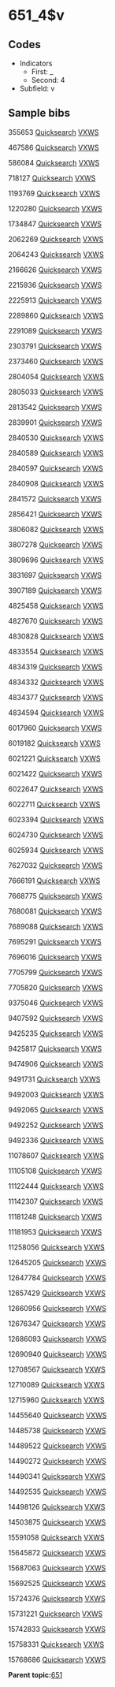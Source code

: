 # 651\_4$v

## Codes

-   Indicators
    -   First: \_
    -   Second: 4
-   Subfield: v

## Sample bibs

355653 [Quicksearch](https://search.library.yale.edu/catalog/355653) [VXWS](http://prodorbis.library.yale.edu:7014/vxws/GetHoldingsService?bibId=355653)

467586 [Quicksearch](https://search.library.yale.edu/catalog/467586) [VXWS](http://prodorbis.library.yale.edu:7014/vxws/GetHoldingsService?bibId=467586)

586084 [Quicksearch](https://search.library.yale.edu/catalog/586084) [VXWS](http://prodorbis.library.yale.edu:7014/vxws/GetHoldingsService?bibId=586084)

718127 [Quicksearch](https://search.library.yale.edu/catalog/718127) [VXWS](http://prodorbis.library.yale.edu:7014/vxws/GetHoldingsService?bibId=718127)

1193769 [Quicksearch](https://search.library.yale.edu/catalog/1193769) [VXWS](http://prodorbis.library.yale.edu:7014/vxws/GetHoldingsService?bibId=1193769)

1220280 [Quicksearch](https://search.library.yale.edu/catalog/1220280) [VXWS](http://prodorbis.library.yale.edu:7014/vxws/GetHoldingsService?bibId=1220280)

1734847 [Quicksearch](https://search.library.yale.edu/catalog/1734847) [VXWS](http://prodorbis.library.yale.edu:7014/vxws/GetHoldingsService?bibId=1734847)

2062269 [Quicksearch](https://search.library.yale.edu/catalog/2062269) [VXWS](http://prodorbis.library.yale.edu:7014/vxws/GetHoldingsService?bibId=2062269)

2064243 [Quicksearch](https://search.library.yale.edu/catalog/2064243) [VXWS](http://prodorbis.library.yale.edu:7014/vxws/GetHoldingsService?bibId=2064243)

2166626 [Quicksearch](https://search.library.yale.edu/catalog/2166626) [VXWS](http://prodorbis.library.yale.edu:7014/vxws/GetHoldingsService?bibId=2166626)

2215936 [Quicksearch](https://search.library.yale.edu/catalog/2215936) [VXWS](http://prodorbis.library.yale.edu:7014/vxws/GetHoldingsService?bibId=2215936)

2225913 [Quicksearch](https://search.library.yale.edu/catalog/2225913) [VXWS](http://prodorbis.library.yale.edu:7014/vxws/GetHoldingsService?bibId=2225913)

2289860 [Quicksearch](https://search.library.yale.edu/catalog/2289860) [VXWS](http://prodorbis.library.yale.edu:7014/vxws/GetHoldingsService?bibId=2289860)

2291089 [Quicksearch](https://search.library.yale.edu/catalog/2291089) [VXWS](http://prodorbis.library.yale.edu:7014/vxws/GetHoldingsService?bibId=2291089)

2303791 [Quicksearch](https://search.library.yale.edu/catalog/2303791) [VXWS](http://prodorbis.library.yale.edu:7014/vxws/GetHoldingsService?bibId=2303791)

2373460 [Quicksearch](https://search.library.yale.edu/catalog/2373460) [VXWS](http://prodorbis.library.yale.edu:7014/vxws/GetHoldingsService?bibId=2373460)

2804054 [Quicksearch](https://search.library.yale.edu/catalog/2804054) [VXWS](http://prodorbis.library.yale.edu:7014/vxws/GetHoldingsService?bibId=2804054)

2805033 [Quicksearch](https://search.library.yale.edu/catalog/2805033) [VXWS](http://prodorbis.library.yale.edu:7014/vxws/GetHoldingsService?bibId=2805033)

2813542 [Quicksearch](https://search.library.yale.edu/catalog/2813542) [VXWS](http://prodorbis.library.yale.edu:7014/vxws/GetHoldingsService?bibId=2813542)

2839901 [Quicksearch](https://search.library.yale.edu/catalog/2839901) [VXWS](http://prodorbis.library.yale.edu:7014/vxws/GetHoldingsService?bibId=2839901)

2840530 [Quicksearch](https://search.library.yale.edu/catalog/2840530) [VXWS](http://prodorbis.library.yale.edu:7014/vxws/GetHoldingsService?bibId=2840530)

2840589 [Quicksearch](https://search.library.yale.edu/catalog/2840589) [VXWS](http://prodorbis.library.yale.edu:7014/vxws/GetHoldingsService?bibId=2840589)

2840597 [Quicksearch](https://search.library.yale.edu/catalog/2840597) [VXWS](http://prodorbis.library.yale.edu:7014/vxws/GetHoldingsService?bibId=2840597)

2840908 [Quicksearch](https://search.library.yale.edu/catalog/2840908) [VXWS](http://prodorbis.library.yale.edu:7014/vxws/GetHoldingsService?bibId=2840908)

2841572 [Quicksearch](https://search.library.yale.edu/catalog/2841572) [VXWS](http://prodorbis.library.yale.edu:7014/vxws/GetHoldingsService?bibId=2841572)

2856421 [Quicksearch](https://search.library.yale.edu/catalog/2856421) [VXWS](http://prodorbis.library.yale.edu:7014/vxws/GetHoldingsService?bibId=2856421)

3806082 [Quicksearch](https://search.library.yale.edu/catalog/3806082) [VXWS](http://prodorbis.library.yale.edu:7014/vxws/GetHoldingsService?bibId=3806082)

3807278 [Quicksearch](https://search.library.yale.edu/catalog/3807278) [VXWS](http://prodorbis.library.yale.edu:7014/vxws/GetHoldingsService?bibId=3807278)

3809696 [Quicksearch](https://search.library.yale.edu/catalog/3809696) [VXWS](http://prodorbis.library.yale.edu:7014/vxws/GetHoldingsService?bibId=3809696)

3831697 [Quicksearch](https://search.library.yale.edu/catalog/3831697) [VXWS](http://prodorbis.library.yale.edu:7014/vxws/GetHoldingsService?bibId=3831697)

3907189 [Quicksearch](https://search.library.yale.edu/catalog/3907189) [VXWS](http://prodorbis.library.yale.edu:7014/vxws/GetHoldingsService?bibId=3907189)

4825458 [Quicksearch](https://search.library.yale.edu/catalog/4825458) [VXWS](http://prodorbis.library.yale.edu:7014/vxws/GetHoldingsService?bibId=4825458)

4827670 [Quicksearch](https://search.library.yale.edu/catalog/4827670) [VXWS](http://prodorbis.library.yale.edu:7014/vxws/GetHoldingsService?bibId=4827670)

4830828 [Quicksearch](https://search.library.yale.edu/catalog/4830828) [VXWS](http://prodorbis.library.yale.edu:7014/vxws/GetHoldingsService?bibId=4830828)

4833554 [Quicksearch](https://search.library.yale.edu/catalog/4833554) [VXWS](http://prodorbis.library.yale.edu:7014/vxws/GetHoldingsService?bibId=4833554)

4834319 [Quicksearch](https://search.library.yale.edu/catalog/4834319) [VXWS](http://prodorbis.library.yale.edu:7014/vxws/GetHoldingsService?bibId=4834319)

4834332 [Quicksearch](https://search.library.yale.edu/catalog/4834332) [VXWS](http://prodorbis.library.yale.edu:7014/vxws/GetHoldingsService?bibId=4834332)

4834377 [Quicksearch](https://search.library.yale.edu/catalog/4834377) [VXWS](http://prodorbis.library.yale.edu:7014/vxws/GetHoldingsService?bibId=4834377)

4834594 [Quicksearch](https://search.library.yale.edu/catalog/4834594) [VXWS](http://prodorbis.library.yale.edu:7014/vxws/GetHoldingsService?bibId=4834594)

6017960 [Quicksearch](https://search.library.yale.edu/catalog/6017960) [VXWS](http://prodorbis.library.yale.edu:7014/vxws/GetHoldingsService?bibId=6017960)

6019182 [Quicksearch](https://search.library.yale.edu/catalog/6019182) [VXWS](http://prodorbis.library.yale.edu:7014/vxws/GetHoldingsService?bibId=6019182)

6021221 [Quicksearch](https://search.library.yale.edu/catalog/6021221) [VXWS](http://prodorbis.library.yale.edu:7014/vxws/GetHoldingsService?bibId=6021221)

6021422 [Quicksearch](https://search.library.yale.edu/catalog/6021422) [VXWS](http://prodorbis.library.yale.edu:7014/vxws/GetHoldingsService?bibId=6021422)

6022647 [Quicksearch](https://search.library.yale.edu/catalog/6022647) [VXWS](http://prodorbis.library.yale.edu:7014/vxws/GetHoldingsService?bibId=6022647)

6022711 [Quicksearch](https://search.library.yale.edu/catalog/6022711) [VXWS](http://prodorbis.library.yale.edu:7014/vxws/GetHoldingsService?bibId=6022711)

6023394 [Quicksearch](https://search.library.yale.edu/catalog/6023394) [VXWS](http://prodorbis.library.yale.edu:7014/vxws/GetHoldingsService?bibId=6023394)

6024730 [Quicksearch](https://search.library.yale.edu/catalog/6024730) [VXWS](http://prodorbis.library.yale.edu:7014/vxws/GetHoldingsService?bibId=6024730)

6025934 [Quicksearch](https://search.library.yale.edu/catalog/6025934) [VXWS](http://prodorbis.library.yale.edu:7014/vxws/GetHoldingsService?bibId=6025934)

7627032 [Quicksearch](https://search.library.yale.edu/catalog/7627032) [VXWS](http://prodorbis.library.yale.edu:7014/vxws/GetHoldingsService?bibId=7627032)

7666191 [Quicksearch](https://search.library.yale.edu/catalog/7666191) [VXWS](http://prodorbis.library.yale.edu:7014/vxws/GetHoldingsService?bibId=7666191)

7668775 [Quicksearch](https://search.library.yale.edu/catalog/7668775) [VXWS](http://prodorbis.library.yale.edu:7014/vxws/GetHoldingsService?bibId=7668775)

7680081 [Quicksearch](https://search.library.yale.edu/catalog/7680081) [VXWS](http://prodorbis.library.yale.edu:7014/vxws/GetHoldingsService?bibId=7680081)

7689088 [Quicksearch](https://search.library.yale.edu/catalog/7689088) [VXWS](http://prodorbis.library.yale.edu:7014/vxws/GetHoldingsService?bibId=7689088)

7695291 [Quicksearch](https://search.library.yale.edu/catalog/7695291) [VXWS](http://prodorbis.library.yale.edu:7014/vxws/GetHoldingsService?bibId=7695291)

7696016 [Quicksearch](https://search.library.yale.edu/catalog/7696016) [VXWS](http://prodorbis.library.yale.edu:7014/vxws/GetHoldingsService?bibId=7696016)

7705799 [Quicksearch](https://search.library.yale.edu/catalog/7705799) [VXWS](http://prodorbis.library.yale.edu:7014/vxws/GetHoldingsService?bibId=7705799)

7705820 [Quicksearch](https://search.library.yale.edu/catalog/7705820) [VXWS](http://prodorbis.library.yale.edu:7014/vxws/GetHoldingsService?bibId=7705820)

9375046 [Quicksearch](https://search.library.yale.edu/catalog/9375046) [VXWS](http://prodorbis.library.yale.edu:7014/vxws/GetHoldingsService?bibId=9375046)

9407592 [Quicksearch](https://search.library.yale.edu/catalog/9407592) [VXWS](http://prodorbis.library.yale.edu:7014/vxws/GetHoldingsService?bibId=9407592)

9425235 [Quicksearch](https://search.library.yale.edu/catalog/9425235) [VXWS](http://prodorbis.library.yale.edu:7014/vxws/GetHoldingsService?bibId=9425235)

9425817 [Quicksearch](https://search.library.yale.edu/catalog/9425817) [VXWS](http://prodorbis.library.yale.edu:7014/vxws/GetHoldingsService?bibId=9425817)

9474906 [Quicksearch](https://search.library.yale.edu/catalog/9474906) [VXWS](http://prodorbis.library.yale.edu:7014/vxws/GetHoldingsService?bibId=9474906)

9491731 [Quicksearch](https://search.library.yale.edu/catalog/9491731) [VXWS](http://prodorbis.library.yale.edu:7014/vxws/GetHoldingsService?bibId=9491731)

9492003 [Quicksearch](https://search.library.yale.edu/catalog/9492003) [VXWS](http://prodorbis.library.yale.edu:7014/vxws/GetHoldingsService?bibId=9492003)

9492065 [Quicksearch](https://search.library.yale.edu/catalog/9492065) [VXWS](http://prodorbis.library.yale.edu:7014/vxws/GetHoldingsService?bibId=9492065)

9492252 [Quicksearch](https://search.library.yale.edu/catalog/9492252) [VXWS](http://prodorbis.library.yale.edu:7014/vxws/GetHoldingsService?bibId=9492252)

9492336 [Quicksearch](https://search.library.yale.edu/catalog/9492336) [VXWS](http://prodorbis.library.yale.edu:7014/vxws/GetHoldingsService?bibId=9492336)

11078607 [Quicksearch](https://search.library.yale.edu/catalog/11078607) [VXWS](http://prodorbis.library.yale.edu:7014/vxws/GetHoldingsService?bibId=11078607)

11105108 [Quicksearch](https://search.library.yale.edu/catalog/11105108) [VXWS](http://prodorbis.library.yale.edu:7014/vxws/GetHoldingsService?bibId=11105108)

11122444 [Quicksearch](https://search.library.yale.edu/catalog/11122444) [VXWS](http://prodorbis.library.yale.edu:7014/vxws/GetHoldingsService?bibId=11122444)

11142307 [Quicksearch](https://search.library.yale.edu/catalog/11142307) [VXWS](http://prodorbis.library.yale.edu:7014/vxws/GetHoldingsService?bibId=11142307)

11181248 [Quicksearch](https://search.library.yale.edu/catalog/11181248) [VXWS](http://prodorbis.library.yale.edu:7014/vxws/GetHoldingsService?bibId=11181248)

11181953 [Quicksearch](https://search.library.yale.edu/catalog/11181953) [VXWS](http://prodorbis.library.yale.edu:7014/vxws/GetHoldingsService?bibId=11181953)

11258056 [Quicksearch](https://search.library.yale.edu/catalog/11258056) [VXWS](http://prodorbis.library.yale.edu:7014/vxws/GetHoldingsService?bibId=11258056)

12645205 [Quicksearch](https://search.library.yale.edu/catalog/12645205) [VXWS](http://prodorbis.library.yale.edu:7014/vxws/GetHoldingsService?bibId=12645205)

12647784 [Quicksearch](https://search.library.yale.edu/catalog/12647784) [VXWS](http://prodorbis.library.yale.edu:7014/vxws/GetHoldingsService?bibId=12647784)

12657429 [Quicksearch](https://search.library.yale.edu/catalog/12657429) [VXWS](http://prodorbis.library.yale.edu:7014/vxws/GetHoldingsService?bibId=12657429)

12660956 [Quicksearch](https://search.library.yale.edu/catalog/12660956) [VXWS](http://prodorbis.library.yale.edu:7014/vxws/GetHoldingsService?bibId=12660956)

12676347 [Quicksearch](https://search.library.yale.edu/catalog/12676347) [VXWS](http://prodorbis.library.yale.edu:7014/vxws/GetHoldingsService?bibId=12676347)

12686093 [Quicksearch](https://search.library.yale.edu/catalog/12686093) [VXWS](http://prodorbis.library.yale.edu:7014/vxws/GetHoldingsService?bibId=12686093)

12690940 [Quicksearch](https://search.library.yale.edu/catalog/12690940) [VXWS](http://prodorbis.library.yale.edu:7014/vxws/GetHoldingsService?bibId=12690940)

12708567 [Quicksearch](https://search.library.yale.edu/catalog/12708567) [VXWS](http://prodorbis.library.yale.edu:7014/vxws/GetHoldingsService?bibId=12708567)

12710089 [Quicksearch](https://search.library.yale.edu/catalog/12710089) [VXWS](http://prodorbis.library.yale.edu:7014/vxws/GetHoldingsService?bibId=12710089)

12715960 [Quicksearch](https://search.library.yale.edu/catalog/12715960) [VXWS](http://prodorbis.library.yale.edu:7014/vxws/GetHoldingsService?bibId=12715960)

14455640 [Quicksearch](https://search.library.yale.edu/catalog/14455640) [VXWS](http://prodorbis.library.yale.edu:7014/vxws/GetHoldingsService?bibId=14455640)

14485738 [Quicksearch](https://search.library.yale.edu/catalog/14485738) [VXWS](http://prodorbis.library.yale.edu:7014/vxws/GetHoldingsService?bibId=14485738)

14489522 [Quicksearch](https://search.library.yale.edu/catalog/14489522) [VXWS](http://prodorbis.library.yale.edu:7014/vxws/GetHoldingsService?bibId=14489522)

14490272 [Quicksearch](https://search.library.yale.edu/catalog/14490272) [VXWS](http://prodorbis.library.yale.edu:7014/vxws/GetHoldingsService?bibId=14490272)

14490341 [Quicksearch](https://search.library.yale.edu/catalog/14490341) [VXWS](http://prodorbis.library.yale.edu:7014/vxws/GetHoldingsService?bibId=14490341)

14492535 [Quicksearch](https://search.library.yale.edu/catalog/14492535) [VXWS](http://prodorbis.library.yale.edu:7014/vxws/GetHoldingsService?bibId=14492535)

14498126 [Quicksearch](https://search.library.yale.edu/catalog/14498126) [VXWS](http://prodorbis.library.yale.edu:7014/vxws/GetHoldingsService?bibId=14498126)

14503875 [Quicksearch](https://search.library.yale.edu/catalog/14503875) [VXWS](http://prodorbis.library.yale.edu:7014/vxws/GetHoldingsService?bibId=14503875)

15591058 [Quicksearch](https://search.library.yale.edu/catalog/15591058) [VXWS](http://prodorbis.library.yale.edu:7014/vxws/GetHoldingsService?bibId=15591058)

15645872 [Quicksearch](https://search.library.yale.edu/catalog/15645872) [VXWS](http://prodorbis.library.yale.edu:7014/vxws/GetHoldingsService?bibId=15645872)

15687063 [Quicksearch](https://search.library.yale.edu/catalog/15687063) [VXWS](http://prodorbis.library.yale.edu:7014/vxws/GetHoldingsService?bibId=15687063)

15692525 [Quicksearch](https://search.library.yale.edu/catalog/15692525) [VXWS](http://prodorbis.library.yale.edu:7014/vxws/GetHoldingsService?bibId=15692525)

15724376 [Quicksearch](https://search.library.yale.edu/catalog/15724376) [VXWS](http://prodorbis.library.yale.edu:7014/vxws/GetHoldingsService?bibId=15724376)

15731221 [Quicksearch](https://search.library.yale.edu/catalog/15731221) [VXWS](http://prodorbis.library.yale.edu:7014/vxws/GetHoldingsService?bibId=15731221)

15742833 [Quicksearch](https://search.library.yale.edu/catalog/15742833) [VXWS](http://prodorbis.library.yale.edu:7014/vxws/GetHoldingsService?bibId=15742833)

15758331 [Quicksearch](https://search.library.yale.edu/catalog/15758331) [VXWS](http://prodorbis.library.yale.edu:7014/vxws/GetHoldingsService?bibId=15758331)

15768686 [Quicksearch](https://search.library.yale.edu/catalog/15768686) [VXWS](http://prodorbis.library.yale.edu:7014/vxws/GetHoldingsService?bibId=15768686)

**Parent topic:**[651](../../tags/651/651.md)

